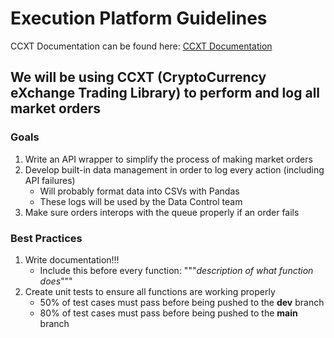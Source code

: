 # Execution Platform Guidelines
CCXT Documentation can be found here: [CCXT Documentation](https://docs.ccxt.com/en/latest/)
## We will be using CCXT (CryptoCurrency eXchange Trading Library) to perform and log all market orders
### Goals
1. Write an API wrapper to simplify the process of making market orders
2. Develop built-in data management in order to log every action (including API failures)
   * Will probably format data into CSVs with Pandas
   * These logs will be used by the Data Control team
4. Make sure orders interops with the queue properly if an order fails

### Best Practices
1. Write documentation!!!
    * Include this before every function: """*description of what function does*"""
2. Create unit tests to ensure all functions are working properly
    * 50% of test cases must pass before being pushed to the **dev** branch
    * 80% of test cases must pass before being pushed to the **main** branch


